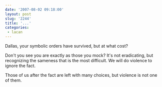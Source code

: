 ```yaml
---
date: '2007-08-02 09:18:00'
layout: post
slug: '2244'
title: '...'
categories:
 - lacan
---
```


Dallas, your symbolic orders have survived, but at what cost?

Don't you see you are exactly as those you mock? It's not eradicating, but recognizing the sameness that is the most difficult. We will do violence to ignore the fact.

Those of us after the fact are left with many choices, but violence is not one of them.

